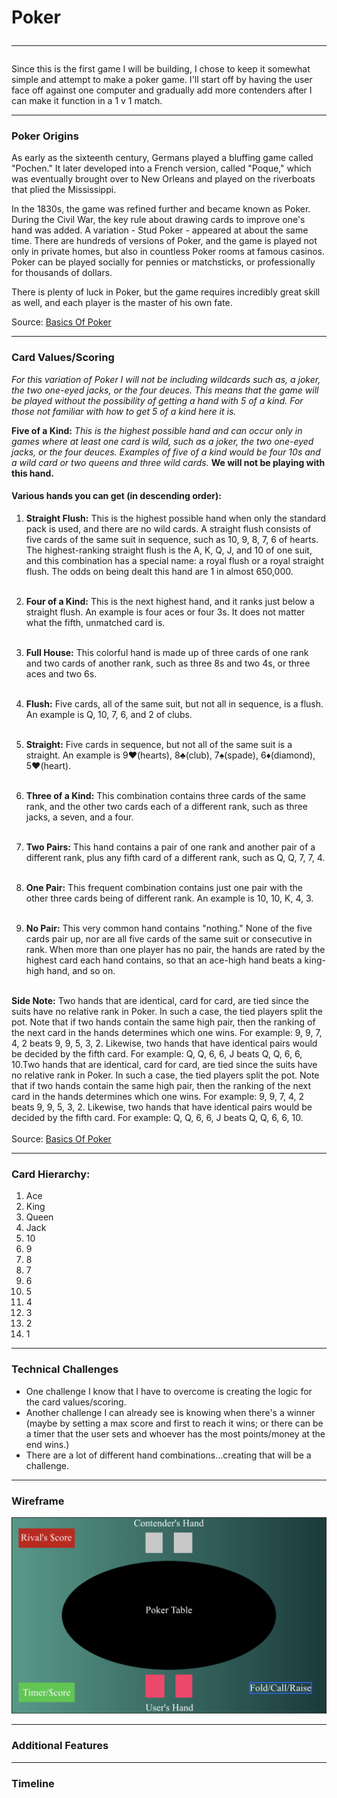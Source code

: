 # Poker <hr>
Since this is the first game I will be building, I chose to keep it somewhat simple and attempt to make a poker game. I'll start off by having the user face off against one computer and gradually add more contenders after I can make it function in a 1 v 1 match. <hr>

### Poker Origins 
As early as the sixteenth century, Germans played a bluffing game called "Pochen." It later developed into a French version, called "Poque," which was eventually brought over to New Orleans and played on the riverboats that plied the Mississippi. 

In the 1830s, the game was refined further and became known as Poker. During the Civil War, the key rule about drawing cards to improve one's hand was added. A variation - Stud Poker - appeared at about the same time. There are hundreds of versions of Poker, and the game is played not only in private homes, but also in countless Poker rooms at famous casinos. Poker can be played socially for pennies or matchsticks, or professionally for thousands of dollars.

There is plenty of luck in Poker, but the game requires incredibly great skill as well, and each player is the master of his own fate.

Source: [Basics Of Poker](https://bicyclecards.com/how-to-play/basics-of-poker/)
<hr>

### Card Values/Scoring
*For this variation of Poker I will not be including wildcards such as,  a joker, the two one-eyed jacks, or the four deuces. This means that the game will be played without the possibility of getting a hand with 5 of a kind. For those not familiar with how to get 5 of a kind here it is.* <br>

**Five of a Kind:** *This is the highest possible hand and can occur only in games where at least one card is wild, such as a joker, the two one-eyed jacks, or the four deuces. Examples of five of a kind would be four 10s and a wild card or two queens and three wild cards.* **We will not be playing with this hand.** <br>
#### Various hands you can get  (in descending order):

1. **Straight Flush:** This is the highest possible hand when only the standard pack is used, and there are no wild cards. A straight flush consists of five cards of the same suit in sequence, such as 10, 9, 8, 7, 6 of hearts. The highest-ranking straight flush is the A, K, Q, J, and 10 of one suit, and this combination has a special name: a royal flush or a royal straight flush. The odds on being dealt this hand are 1 in almost 650,000. <br> <br>

2. **Four of a Kind:** This is the next highest hand, and it ranks just below a straight flush. An example is four aces or four 3s. It does not matter what the fifth, unmatched card is.
<br> <br>

3. **Full House:** This colorful hand is made up of three cards of one rank and two cards of another rank, such as three 8s and two 4s, or three aces and two 6s. <br> <br>

4. **Flush:** Five cards, all of the same suit, but not all in sequence, is a flush. An example is Q, 10, 7, 6, and 2 of clubs. <br> <br>

5. **Straight:** Five cards in sequence, but not all of the same suit is a straight. An example is 9♥(hearts), 8♣(club), 7♠(spade), 6♦(diamond), 5♥(heart). <br> <br>

6. **Three of a Kind:** This combination contains three cards of the same rank, and the other two cards each of a different rank, such as three jacks, a seven, and a four. <br> <br>

7. **Two Pairs:** This hand contains a pair of one rank and another pair of a different rank, plus any fifth card of a different rank, such as Q, Q, 7, 7, 4. <br> <br>

8. **One Pair:** This frequent combination contains just one pair with the other three cards being of different rank. An example is 10, 10, K, 4, 3. <br> <br>

9. **No Pair:**  This very common hand contains "nothing." None of the five cards pair up, nor are all five cards of the same suit or consecutive in rank. When more than one player has no pair, the hands are rated by the highest card each hand contains, so that an ace-high hand beats a king-high hand, and so on. <br> <br>

**Side Note:** Two hands that are identical, card for card, are tied since the suits have no relative rank in Poker. In such a case, the tied players split the pot. Note that if two hands contain the same high pair, then the ranking of the next card in the hands determines which one wins. For example: 9, 9, 7, 4, 2 beats 9, 9, 5, 3, 2. Likewise, two hands that have identical pairs would be decided by the fifth card. For example: Q, Q, 6, 6, J beats Q, Q, 6, 6, 10.Two hands that are identical, card for card, are tied since the suits have no relative rank in Poker. In such a case, the tied players split the pot. Note that if two hands contain the same high pair, then the ranking of the next card in the hands determines which one wins. For example: 9, 9, 7, 4, 2 beats 9, 9, 5, 3, 2. Likewise, two hands that have identical pairs would be decided by the fifth card. For example: Q, Q, 6, 6, J beats Q, Q, 6, 6, 10. <br> <br> Source: [Basics Of Poker](https://bicyclecards.com/how-to-play/basics-of-poker/) <hr>

### Card Hierarchy: 
1. Ace
2. King
3. Queen
4. Jack
5. 10
6. 9
7. 8
8. 7
9. 6
10. 5
11. 4
12. 3
13. 2
14. 1 
<hr>


### Technical Challenges
- One challenge I know that I have to overcome is creating the logic for the card values/scoring.
- Another challenge I can already see is knowing when there's a winner (maybe by setting a max score and first to reach it wins; or there can be a timer that the user sets and whoever has the most points/money at the end wins.)
- There are a lot of different hand combinations...creating that will be a challenge. 
<hr>

### Wireframe
![Screenshot](Wireframe/WF-Image.png) <hr>


### Additional Features 

<hr>

### Timeline 






